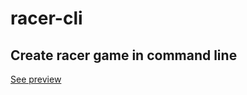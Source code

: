 # racer-cli

## Create racer game in command line

[See preview](https://github.com/kouseina/racer-cli/blob/main/preview.gif)
